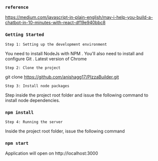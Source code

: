 ### `reference`
https://medium.com/javascript-in-plain-english/may-i-help-you-build-a-chatbot-in-10-minutes-with-react-df19e940bbc8


### `Getting Started`

`Step 1: Setting up the development environment`

You need to install NodeJs with NPM . You'll also need to install and configure Git .
Latest version of Chrome

`Step 2: Clone the project`

git clone https://github.com/anishagg17/PIzzaBuilder.git

`Step 3: Install node packages`

Step inside the project root folder and issue the following command to install node dependencies.

### `npm install`
`Step 4: Running the server`

Inside the project root folder, issue the following command

### `npm start`
Application will open on http://localhost:3000
